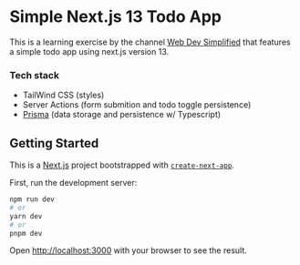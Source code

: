 # Simple Next.js 13 Todo App

This is a learning exercise by the channel [Web Dev Simplified](https://www.youtube.com/watch?v=NgayZAuTgwM) that features a simple todo app using next.js version 13.

### Tech stack
- TailWind CSS (styles)
- Server Actions (form submition and todo toggle persistence)
- [Prisma](https://www.prisma.io/) (data storage and persistence w/ Typescript)


## Getting Started

This is a [Next.js](https://nextjs.org/) project bootstrapped with [`create-next-app`](https://github.com/vercel/next.js/tree/canary/packages/create-next-app).


First, run the development server:

```bash
npm run dev
# or
yarn dev
# or
pnpm dev
```

Open [http://localhost:3000](http://localhost:3000) with your browser to see the result.